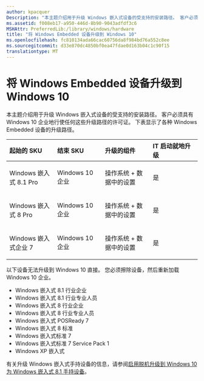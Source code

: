 ```yaml
---
author: kpacquer
Description: "本主题介绍用于升级 Windows 嵌入式设备的受支持的安装路径。 客户必须拥有许可证的 Windows 10 企业。"
ms.assetid: f008eb17-a950-446d-8b90-9043adfdf3c6
MSHAttr: PreferredLib:/library/windows/hardware
title: "将 Windows Embedded 设备升级到 Windows 10"
ms.openlocfilehash: fc810134ada66cac60756da8f984bd76a552c8ee
ms.sourcegitcommit: d33e870dc4850bf0ea47fdae0d163b04c1c90f15
translationtype: MT
---
```

# <a name="upgrade-windows-embedded-devices-to-windows-10"></a>将 Windows Embedded 设备升级到 Windows 10


本主题介绍用于升级 Windows 嵌入式设备的受支持的安装路径。 客户必须具有 Windows 10 企业地行使任何这些升级路径的许可证。 下表显示了各种 Windows Embedded 设备的升级路径。

<table>
<colgroup>
<col width="25%" />
<col width="25%" />
<col width="25%" />
<col width="25%" />
</colgroup>
<thead>
<tr class="header">
<th align="left">起始的 SKU</th>
<th align="left">结束 SKU</th>
<th align="left">升级的组件</th>
<th align="left">IT 启动就地升级</th>
</tr>
</thead>
<tbody>
<tr class="odd">
<td align="left"><p>Windows 嵌入式 8.1 Pro</p></td>
<td align="left"><p>Windows 10 企业</p></td>
<td align="left"><p>操作系统 + 数据中的设置</p></td>
<td align="left"><p>是</p></td>
</tr>
<tr class="even">
<td align="left"><p>Windows 嵌入式 8 Pro</p></td>
<td align="left"><p>Windows 10 企业</p></td>
<td align="left"><p>操作系统 + 数据中的设置</p></td>
<td align="left"><p>是</p></td>
</tr>
<tr class="odd">
<td align="left"><p>Windows 嵌入式企业 7</p></td>
<td align="left"><p>Windows 10 企业</p></td>
<td align="left"><p>操作系统 + 数据中的设置</p></td>
<td align="left"><p>是</p></td>
</tr>
</tbody>
</table>

 

以下设备无法升级到 Windows 10 直接。 您必须擦除设备，然后重新加载 Windows 10 企业。

-   Windows 嵌入式 8.1 行业企业
-   Windows 嵌入式 8.1 行业专业人员
-   Windows 嵌入式 8 行业企业
-   Windows 嵌入式 8 行业专业人员
-   Windows 嵌入式 POSReady 7
-   Windows 嵌入式 8 标准
-   Windows 嵌入式标准 7
-   Windows 嵌入式标准 7 Service Pack 1
-   Windows XP 嵌入式

有关升级 Windows 嵌入式手持设备的信息，请参阅[启用脱机升级到 Windows 10 为 Windows 嵌入式 8.1 手持设备](https://msdn.microsoft.com/library/windows/hardware/mt412023)。

 

 





